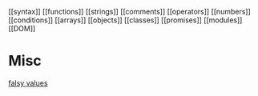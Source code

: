 [[syntax]]
[[functions]]
[[strings]]
[[comments]]
[[operators]]
[[numbers]]
[[conditions]]
[[arrays]]
[[objects]]
[[classes]]
[[promises]]
[[modules]]
[[DOM]]

# Misc
[falsy values](falsy-values)



